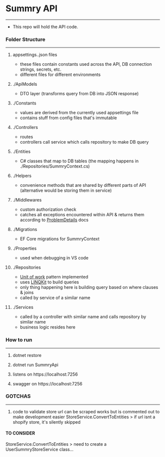 # Summry API
---

- This repo will hold the API code.

### Folder Structure 
---
1. appsettings.<environment>.json files
    * these files contain constants used across the API, DB connection strings, secrets, etc.
    * different files for different environments


2. ./ApiModels 
    - DTO layer (transforms query from DB into JSON response)


3. ./Constants
    - values are derived from the currently used appsettings file
    - contains stuff from config files that's immutable


4. ./Controllers 
    - routes
    - controllers call service which calls repository to make DB query 


5. ./Entities
    - C# classes that map to DB tables (the mapping happens in ./Repositories/SummryContext.cs)


6. ./Helpers
    - convenience methods that are shared by different parts of API (alternative would be storing them in service)


7. ./Middlewares
    - custom authorization check
    - catches all exceptions encountered within API & returns them according to [ProblemDetails](https://learn.microsoft.com/en-us/dotnet/api/microsoft.aspnetcore.mvc.problemdetails?view=aspnetcore-7.0) docs


8. ./Migrations 
    - EF Core migrations for SummryContext

9. ./Properties 
    - used when debugging in VS code

10. ./Repositories
    - [Unit of work](https://dev.to/moe23/step-by-step-repository-pattern-and-unit-of-work-with-asp-net-core-5-3l92) pattern implemented
    - uses [LINQKit](https://github.com/scottksmith95/LINQKit) to build queries 
    - only thing happening here is building query based on where clauses & joins
    - called by service of a similar name

11. ./Services
    - called by a controller with similar name and calls repository by similar name
    - business logic resides here
    


### How to run 
---

1. dotnet restore

2. dotnet run SummryApi 

3. listens on https://localhost:7256

4. swagger on https://localhost:7256






### GOTCHAS
---
1. code to validate store url can be scraped works but is commented out to make development easier
    StoreService.ConvertToEntities
        > if url isnt a shopify store, it's silently skipped


#### TO CONSIDER
StoreService.ConvertToEntities
    > need to create a UserSummryStoreService class...